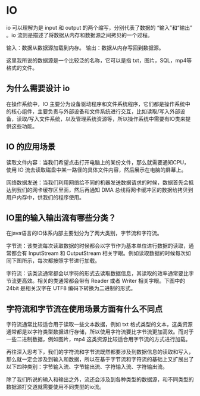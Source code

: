 # IO

io 可以理解为是 input 和 output 的两个缩写，分别代表了数据的 “输入”和“输出” 。io 流则是描述了将数据从内存和数据源之间拷贝的一个过程。

输入：数据从数据源加载到内存。
输出：数据从内存写回到数据源。

这里我所说的数据源是一个比较泛的名称，它可以是指 txt，图片，SQL，mp4等格式的文件。

## 为什么需要设计 io

在操作系统中，IO 主要分为设备驱动程序和文件系统程序，它们都是操作系统中的核心组件，主要负责与外部设备和文件系统进行交互，比如读取/写入外部设备，读取/写入文件系统，以及管理系统资源等，所以操作系统中需要有IO类来提供这些功能。

## IO 的应用场景

读取文件内容：当我们希望点击打开电脑上的某份文件，那么就需要通知CPU，使用 IO 流去读取磁盘中某一路径的具体文件内容，然后展示在电脑的屏幕上。

网络数据发送：当我们利用网络给不同的机器发送数据请求的时候，数据首先会抵达到我们的网卡缓存区里面，然后再通知 DMA 总线将网卡缓冲区的数据给拷贝到用户内存中，供我们的程序使用。

## IO里的输入输出流有哪些分类？

在java语言的IO体系内部主要划分为了两大类别，字节流和字符流。

字节流：该类流每次读取数据的时候都会以字节作为基本单位进行数据的读取，通常都会有 InputStream 和 OutputStream 相关字眼。例如读取数据的时候每次如同下图所示，每次都按照字节进行加载。

字符流：该类流通常都会以字符的形式去读取数据信息，其读取的效率通常要比字节流更高效。相关的类通常都会带有 Reader 或者 Writer 相关字眼。下图中的 24bit 是相关汉字在 UTF8 编码下转换为二进制的形式。

## 字符流和字节流在使用场景方面有什么不同点

字符流通常比较适合用于读取一些文本数据，例如 txt 格式类型的文本，这类资源通常都是以字符类型数据进行存储，所以使用字符流要比字节流更加高效。而对于一些二进制数据，例如图片，mp4 这类资源比较适合用字节流的方式进行加载。

再往深入思考下，我们的字符流和字节流既然都要涉及到数据信息的读取和写入，那么就一定会涉及到输入和数据，所以在基于字节流和字符流的基础上又扩展出了以下四种类别：字节输入流、字节输出流、字符输入流、字符输出流。

除了我们所说的输入和输出之外，流还会涉及到各种类型的数据源，和不同类型的数据源打交道就需要使用不同类型的io流。
